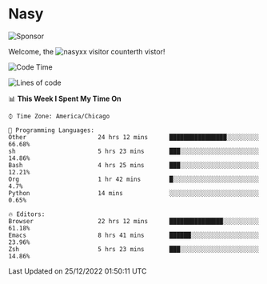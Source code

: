 # Nasy

<!--
<p align="center">
<img height="200" src="https://github-readme-stats.vercel.app/api?username=nasyxx&count_private=true&show_icons=true&theme=dracula&include_all_commits=true"/>
<img height="200" src="https://github-readme-stats.vercel.app/api/top-langs/?username=nasyxx&theme=dracula&hide=html,jupyter+notebook&count_private=true&show_icons=true"/>
</p>

  
----------------
-->

![Sponsor](https://img.shields.io/static/v1.svg?label=Sponsor&message=%E2%9D%A4&logo=GitHub&style=flat&color=pink)
 
Welcome, the ![nasyxx visitor counter](https://count.getloli.com/get/@nasyxx?theme=rule34)th vistor!
 
<!--START_SECTION:waka-->
![Code Time](http://img.shields.io/badge/Code%20Time-2%2C977%20hrs%2013%20mins-blue)

![Lines of code](https://img.shields.io/badge/From%20Hello%20World%20I%27ve%20Written-5%20Million%20lines%20of%20code-blue)

📊 **This Week I Spent My Time On** 

```text
⌚︎ Time Zone: America/Chicago

💬 Programming Languages: 
Other                    24 hrs 12 mins      ████████████████░░░░░░░░░   66.68% 
sh                       5 hrs 23 mins       ███░░░░░░░░░░░░░░░░░░░░░░   14.86% 
Bash                     4 hrs 25 mins       ███░░░░░░░░░░░░░░░░░░░░░░   12.21% 
Org                      1 hr 42 mins        █░░░░░░░░░░░░░░░░░░░░░░░░   4.7% 
Python                   14 mins             ░░░░░░░░░░░░░░░░░░░░░░░░░   0.65%

🔥 Editors: 
Browser                  22 hrs 12 mins      ███████████████░░░░░░░░░░   61.18% 
Emacs                    8 hrs 41 mins       ██████░░░░░░░░░░░░░░░░░░░   23.96% 
Zsh                      5 hrs 23 mins       ███░░░░░░░░░░░░░░░░░░░░░░   14.86%

```


 Last Updated on 25/12/2022 01:50:11 UTC
<!--END_SECTION:waka-->

<!-- ![visitors](https://visitor-badge.laobi.icu/badge?page_id=nasyxx.nasyxx) -->
